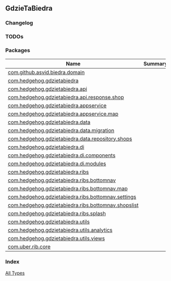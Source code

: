 

## GdzieTaBiedra

### Changelog

### TODOs

### Packages

| Name | Summary |
|---|---|
| [com.github.asvid.biedra.domain](com.github.asvid.biedra.domain/index.md) |  |
| [com.hedgehog.gdzietabiedra](com.hedgehog.gdzietabiedra/index.md) |  |
| [com.hedgehog.gdzietabiedra.api](com.hedgehog.gdzietabiedra.api/index.md) |  |
| [com.hedgehog.gdzietabiedra.api.response.shop](com.hedgehog.gdzietabiedra.api.response.shop/index.md) |  |
| [com.hedgehog.gdzietabiedra.appservice](com.hedgehog.gdzietabiedra.appservice/index.md) |  |
| [com.hedgehog.gdzietabiedra.appservice.map](com.hedgehog.gdzietabiedra.appservice.map/index.md) |  |
| [com.hedgehog.gdzietabiedra.data](com.hedgehog.gdzietabiedra.data/index.md) |  |
| [com.hedgehog.gdzietabiedra.data.migration](com.hedgehog.gdzietabiedra.data.migration/index.md) |  |
| [com.hedgehog.gdzietabiedra.data.repository.shops](com.hedgehog.gdzietabiedra.data.repository.shops/index.md) |  |
| [com.hedgehog.gdzietabiedra.di](com.hedgehog.gdzietabiedra.di/index.md) |  |
| [com.hedgehog.gdzietabiedra.di.components](com.hedgehog.gdzietabiedra.di.components/index.md) |  |
| [com.hedgehog.gdzietabiedra.di.modules](com.hedgehog.gdzietabiedra.di.modules/index.md) |  |
| [com.hedgehog.gdzietabiedra.ribs](com.hedgehog.gdzietabiedra.ribs/index.md) |  |
| [com.hedgehog.gdzietabiedra.ribs.bottomnav](com.hedgehog.gdzietabiedra.ribs.bottomnav/index.md) |  |
| [com.hedgehog.gdzietabiedra.ribs.bottomnav.map](com.hedgehog.gdzietabiedra.ribs.bottomnav.map/index.md) |  |
| [com.hedgehog.gdzietabiedra.ribs.bottomnav.settings](com.hedgehog.gdzietabiedra.ribs.bottomnav.settings/index.md) |  |
| [com.hedgehog.gdzietabiedra.ribs.bottomnav.shopslist](com.hedgehog.gdzietabiedra.ribs.bottomnav.shopslist/index.md) |  |
| [com.hedgehog.gdzietabiedra.ribs.splash](com.hedgehog.gdzietabiedra.ribs.splash/index.md) |  |
| [com.hedgehog.gdzietabiedra.utils](com.hedgehog.gdzietabiedra.utils/index.md) |  |
| [com.hedgehog.gdzietabiedra.utils.analytics](com.hedgehog.gdzietabiedra.utils.analytics/index.md) |  |
| [com.hedgehog.gdzietabiedra.utils.views](com.hedgehog.gdzietabiedra.utils.views/index.md) |  |
| [com.uber.rib.core](com.uber.rib.core/index.md) |  |

### Index

[All Types](alltypes/index.md)